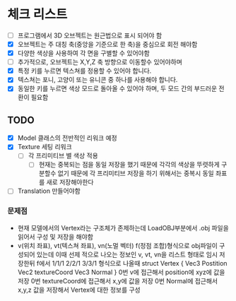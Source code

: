 # 체크 리스트

- [ ] 프로그램에서 3D 오브젝트는 원근법으로 표시 되어야 함
- [x] 오브젝트는 주 대칭 축(중앙을 기준으로 한 축)을 중심으로 회전 해야함
- [x] 다양한 색상을 사용하여 각 면을 구별할 수 있어야함
- [ ] 추가적으로, 오브젝트는 X,Y,Z 축 방향으로 이동할수 있어야하며
- [x] 특정 키를 누르면 텍스쳐를 정용할 수 있어야 합니다.
- [x] 텍스쳐는 포니, 고양이 또는 유니콘 중 하나를 사용해야 합니다.
- [x] 동일한 키를 누르면 색상 모드로 돌아올 수 있어야 하며, 두 모드 간의 부드러운 전환이 필요함

## TODO

- [x] Model 클래스의 전반적인 리워크 예정
- [x] Texture 세팅 리워크
	- [ ] 각 프리미티브 별 색상 적용
		- [ ] 현재는 중복되는 점을 동일 저장을 했기 때문에 각각의 색상을 뚜렷하게 구분할수 없기 때문에
		 각 프리미티브 저장을 하기 위해서는 중복시 동일 좌표를 새로 저장해야한다
- [ ] Translation 만들어야함

### 문제점
 - 현재 모델에서의 Vertex라는 구조체가 존제하는데 LoadOBJ부분에서 .obj 파일을 읽어서 구성 및 저장을 해야함
 - v(위치 좌표), vt(텍스쳐 좌표), vn(노멀 벡터) f(정점 조합)형식으로 obj파일이 구성되어 있는데
 이때 선제 적으로 나오는 정보인 v, vt, vn을 리스트 형태로 임시 저장한뒤
 f에서 1/1/1 2/2/1 3/3/1 형식으로 나올때
 struct Vertex {
	Vec3 Postition
	Vec2 textureCoord
	Vec3 Normal
}
 0번 v에 접근해서 position에 xyz에 값을 저장
 0번 textureCoord에 접근해서 x,y에 값을 저장
 0번 Normal에 접근해서 x,y,z 값을 저장해서 Vertex에 대한 정보를 구성


